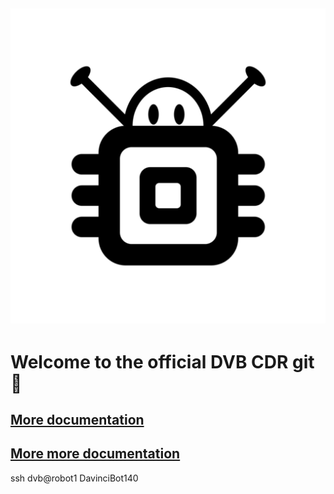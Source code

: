 ## ![image](Logo.svg)
# Welcome to the official DVB CDR git 🎉
## [More documentation](https://devinci.sharepoint.com/sites/DVBCDR)
## [More more documentation](https://devinci.sharepoint.com/sites/FormationsDVB/_layouts/15/guestaccess.aspx?share=ErOhagNq7-5AubD2SanOIYIBCPZsFgK_MyCQWwjmigmdHQ&e=hjLWvm)

ssh dvb@robot1
DavinciBot140